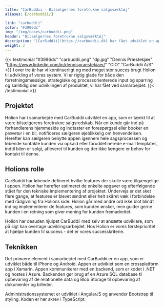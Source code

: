 ```yaml
---
title: "CarBuddii - Bilsælgernes foretrukne salgsværktøj"
aliases: [/carbuddii/]

link: "carbuddii"
color: "#3996dc"
img: "/img/cases/carbuddii.png"
header: "Bilsælgernes foretrukne salgsværktøj"
description: "[CarBuddii](https://carbuddii.dk) har fået udviklet en app som den dag i dag er bilsælgernes fortrukne salgsredskab. Al kundekontakt håndteres via appen, så kunden opnår den bedst mulige service."
weight: 3
---
```

 
{{< testimonial "#3996dc" "carbuddii.png" "dp.jpg" "Dennis Præstekjær" "https://www.linkedin.com/in/dennispraestekjaer/" "CIO" "CarBuddii A/S" >}}
I over tre år har vi kontinuerligt og med meget stor succes brugt Holion til udvikling af vores system. Vi er rigtig glade for både den forretningsmæssige, strategiske og processorienterede input og sparring og samtidig den udviklingen af produktet, vi har fået ved samarbejdet. 
{{< /testimonial >}}

Projektet
---
Holion har i samarbejde med CarBuddii udviklet en app, som er tænkt til at være bilsælgerens foretrukne salgsredskab. Når en kunde går ind på forhandlerens hjemmeside og indtaster en forespørgsel eller booker en prøvetur i en bil, notificeres sælgeren øjeblikkelig om henvendelsen. Herefter kan sælgeren benytte appen igennem hele sagsprocessen og løbende kontakte kunden via opkald eller foruddefinerede e-mail templates, indtil bilen er solgt, afleveret til kunden og der ikke længere er behov for kontakt til denne.

Holions rolle
---
CarBuddii har løbende defineret hvilke features der skulle være tilgængelige i appen. Holion har herefter estimeret de enkelte opgaver og efterfølgende stået for den tekniske implementering af projektet. Undervejs er det sket flere gange, at features er blevet ændret eller helt skåret væk i forbindelse med rådgivning fra Holions side. Holion går med andre ord ikke blot blindt ind og implementerer de features, som kunden ønsker, men guider gerne kunden i en retning som giver mening for kunden fremadrettet.

Holion har desuden hjulpet CarBuddii med selv at ansætte udviklere, som på sigt kan overtage udviklingsarbejdet. Hos Holion er vores førsteprioritet at hjælpe kunden til success - det er vores successkriterie.

Teknikken
---
Det primære element i samarbejdet med CarBuddii er en app, som er udviklet både til iPhone og Android. Appen er udviklet som en crossplatform app i Xamarin. Appen kommunikerer med en backend, som er kodet i .NET og hostes i Azure. Backenden gør brug af en Azure SQL database til opbevaring af de relationelle data og Blob Storage til opbevaring af dokumenter og billeder.

Administrationssystemet er udviklet i AngularJS og anvender Bootstrap til styling. Koden er her skrev i TypeScript.